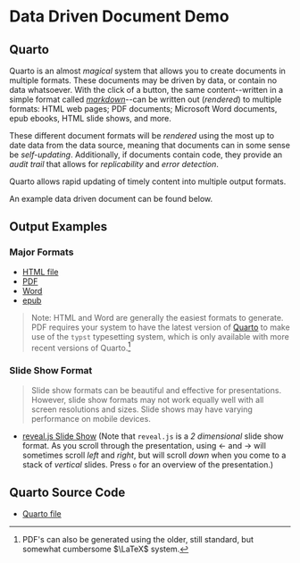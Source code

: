 # Data Driven Document Demo

## Quarto

Quarto is an almost *magical* system that allows you to create documents in multiple formats. These documents may be driven by data, or contain no data whatsoever. With the click of a button, the same content--written in a simple format called [*markdown*](markdown.md)--can be written out (*rendered*) to multiple formats: HTML web pages; PDF documents; Microsoft Word documents, epub ebooks, HTML slide shows, and more.  

These different document formats will be *rendered* using the most up to date data from the data source, meaning that documents can in some sense be *self-updating*. Additionally, if documents contain code, they provide an *audit trail* that allows for *replicability* and *error detection*.

Quarto allows rapid updating of timely content into multiple output formats. 

An example data driven document can be found below.

## Output Examples

### Major Formats

* [HTML file](data-driven-document-demo.html)
* [PDF](data-driven-document-demo.pdf)
* [Word](data-driven-document-demo.docx)
* [epub](data-driven-document-demo.epub)

> Note: HTML and Word are generally the easiest formats to generate. PDF requires your system to have the latest version of  [Quarto](https://quarto.org/) to make use of the `typst` typesetting system, which is only available with more recent versions of Quarto.[^LaTeX]  

[^LaTeX]: PDF's can also be generated using the older, still standard, but somewhat cumbersome $\LaTeX$ system.

### Slide Show Format

> Slide show formats can be beautiful and effective for presentations. However, slide show formats may not work equally well with all screen resolutions and sizes. Slide shows may have varying performance on mobile devices.

* [reveal.js Slide Show](data-driven-document-demo-revealjs.html) (Note that `reveal.js` is a *2 dimensional* slide show format. As you scroll through the presentation, using &#8592; and &#8594; will sometimes scroll *left* and *right*, but will scroll *down* when you come to a stack of *vertical* slides. Press `o` for an overview of the presentation.)

## Quarto Source Code

* [Quarto file](https://github.com/agrogan1/dataviz/blob/master/data-driven-document-demo/data-driven-document-demo.qmd)




